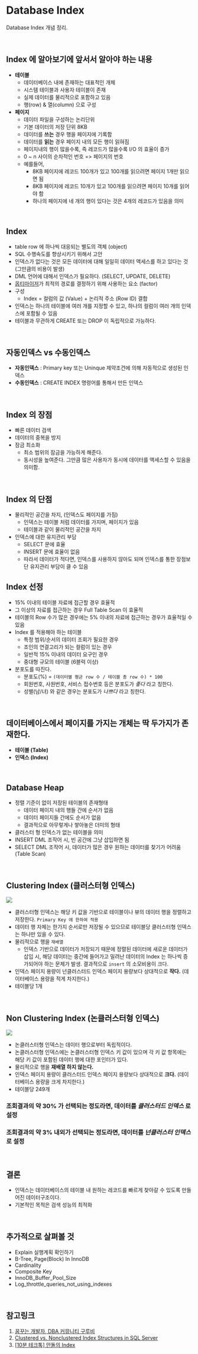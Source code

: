 # Database Index
Database Index 개념 정리.

<BR>

## Index 에 알아보기에 앞서서 알아야 하는 내용
* __테이블__
  * 데이터베이스 내에 존재하는 대표적인 개체
  * 시스템 테이블과 사용자 테이블이 존재
  * 실제 데이터를 물리적으로 포함하고 있음
  * 행(row) & 열(column) 으로 구성
* __페이지__
  * 데이터 파일을 구성하는 논리단위
  * 기본 데이터의 저장 단위 8KB
  * 데이터를 __쓰는__ 경우 행을 페이지에 기록함
  * 데이터를 __읽는__ 경우 페이지 내의 모든 행이 읽혀짐
  * 페이지내의 행이 많을수록, 즉 레코드가 많을수록 I/O 의 효율이 증가
  * 0 ~ n 사이의 순차적인 번호 => 페이지의 번호
  * 예를들어,
    * 8KB 페이지에 레코드 100개가 있고 100개를 읽으려면 페이지 1개만 읽으면 됨
    * 8KB 페이지에 레코드 10개가 있고 100개를 읽으려면 페이지 10개를 읽어야 함
    * 하나의 페이지에 네 개의 행이 있다는 것은 4개의 레코드가 있음을 의미

<BR>

## Index
* table row 에 하나씩 대응되는 별도의 객체 (object)
* SQL 수행속도를 향상시키기 위해서 고안
* 인덱스가 없다는 것은 모든 데이터에 대해 일일히 데이터 액세스를 하고 있다는 것 (그만큼의 비용이 발생)
* DML 언어에 대해서 인덱스가 필요하다. (SELECT, UPDATE, DELETE)
* [옵티마이저](http://www.gurubee.net/lecture/2400)가 최적의 경로를 결정하기 위해 사용하는 요소 (factor)
* 구성
  * Index = 컬럼의 값 (Value) + 논리적 주소 (Row ID) 결합
* 인덱스는 하나의 테이블에 여러 개를 지정할 수 있고, 하나의 컬럼이 여러 개의 인덱스에 포함될 수 있음
* 테이블과 무관하게 CREATE 또는 DROP 이 독립적으로 가능하다.

<BR>

## 자동인덱스 vs 수동인덱스
* __자동인덱스__ : Primary key 또는 Uninque 제약조건에 의해 자동적으로 생성된 인덱스
* __수동인덱스__ : CREATE INDEX 명령어를 통해서 만든 인덱스

<BR>

## Index 의 장점
* 빠른 데이터 검색
* 데이터의 중복을 방지
* 잠금 최소화
  * 최소 범위의 잠금을 가능하게 해준다.
  * 동시성을 높여준다. 그만큼 많은 사용자가 동시에 데이터를 액세스할 수 있음을 의미함.

<BR>

## Index 의 단점
* 물리적인 공간을 차지, (인덱스도 페이지를 가짐)
  * 인덱스는 테이블 처럼 데이터를 가지며, 페이지가 있음
  * 테이블과 같이 물리적인 공간을 차지
* 인덱스에 대한 유지관리 부담
  * SELECT 문에 효율
  * INSERT 문에 효율이 없음
  * 따라서 데이터가 적다면, 인덱스를 사용하지 않아도 되며 인덱스를 통한 장점보단 유지관리 부담이 클 수 있음

## Index 선정
* 15% 이내의 테이블 자료에 접근할 경우 효율적
* 그 이상의 자료를 접근하는 경우 Full Table Scan 이 효율적
* 테이블의 Row 수가 많은 경우에는 5% 이내의 자료에 접근하는 경우가 효율적일 수 있음
* Index 를 적용해야 하는 테이블
  * 특정 범위/순서의 데이터 조회가 필요한 경우
  * 조인의 연결고리가 되는 컬럼이 있는 경우
  * 일반적 15% 이내의 데이터 요구인 경우
  * 중대형 규모의 테이블 (6블럭 이상)
* 분포도를 따진다.
  * 분포도(%) = `(데이터별 평균 row 수 / 테이블 총 row 수) * 100` 
  * 회원번호, 사원번호, 서비스 접수번호 등은 분포도가 _좋다_ 라고 칭한다.
  * 성별(남/녀) 와 같은 경우는 분포도가 _나쁘다_ 라고 칭한다.

<BR>

## 데이터베이스에서 페이지를 가지는 개체는 딱 두가지가 존재한다.
* __테이블 (Table)__
* __인덱스 (Index)__

<BR>

## Database Heap
* 정렬 기준이 없이 저장된 테이블의 존재형태
  * 데이터 페이지 내의 행들 간에 순서가 없음
  * 데이터 페이지들 간에도 순서가 없음
  * 결과적으로 아무렇게나 쌓아놓은 더미의 형태
* 클러스터 형 인덱스가 없는 테이블을 의미
* INSERT DML 조작어 시, 빈 공간에 그냥 삽입하면 됨
* SELECT DML 조작어 시, 데이터가 많은 경우 원하는 데이터를 찾기가 어려움 (Table Scan)

<BR>

## Clustering Index (클러스터형 인덱스)

<img src="../Image/2020-10-12_clustered_index.png"/>

* 클러스터형 인덱스는 해당 키 값을 기반으로 테이블이나 뷰의 데이터 행을 정렬하고 저장한다. `Primary Key 에 한하여 적용`
* 데이터 행 자체는 한가지 순서로만 저장될 수 있으므로 테이블당 클러스터형 인덱스는 하나만 있을 수 있다.
* 물리적으로 행을 `재배열`
  * 인덱스 기반으로 데이터가 저장되기 때문에 정렬된 데이터에 새로운 데이터가 삽입 시, 해당 데이터는 중간에 들어가고 밀려난 데이터의 Index 는 하나씩 증가되어야 하는 문제가 발생. 결과적으로 `insert` 의 소모비용이 크다.
* 인덱스 페이지 용량이 넌클러스터드 인덱스 페이지 용량보다 상대적으로 __작다.__ (데이터베이스 용량을 적게 차지한다.)
* 테이블당 1개

<BR>

## Non Clustering Index (논클러스터형 인덱스)

<img src="../Image/2020-10-12_non_clustered_index.png" />

* 논클러스터형 인덱스는 데이터 행으로부터 독립적이다. 
* 논클러스터형 인덱스에는 논클러스터형 인덱스 키 값이 있으며 각 키 값 항목에는 해당 키 값이 포함된 데이터 행에 대한 포인터가 있다. 
* 물리적으로 행을 __재배열 하지 않는다.__ 
* 인덱스 페이지 용량이 클러스터드 인덱스 페이지 용량보다 상대적으로 __크다.__ (데이터베이스 용량을 크게 차지한다.)
* 테이블당 249개


### 조회결과의 약 30% 가 선택되는 정도라면, 데이터를 _클러스터드 인덱스_ 로 설정

### 조회결과의 약 3% 내외가 선택되는 정도라면, 데이터를 _넌클러스터 인덱스_ 로 설정

<BR> 

## 결론
* 인덱스는 데이터베이스의 테이블 내 원하는 레코드를 빠르게 찾아갈 수 있도록 만들어진 데이터구조이다. 
* 기본적인 목적은 검색 성능의 최적화

<BR> 

## 추가적으로 살펴볼 것
* Explain 실행계획 확인하기
* B-Tree, Page(Block) In InnoDB
* Cardinality
* Composite Key
* InnoDB_Buffer_Pool_Size
* Log_throttle_queries_not_using_indexes

<BR> 

## 참고링크
1. [꿈꾸는 개발자, DBA 커뮤니티 구루비](http://www.gurubee.net/)
2. [Clustered vs. Nonclustered Index Structures in SQL Server](https://www.youtube.com/watch?v=ITcOiLSfVJQ&t=363s)
3. [[10분 테크톡] 안돌의 Index](https://www.youtube.com/watch?v=NkZ6r6z2pBg&ab_channel=%EC%9A%B0%EC%95%84%ED%95%9CTech)
